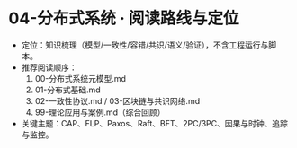 # 04-分布式系统 · 阅读路线与定位

- 定位：知识梳理（模型/一致性/容错/共识/语义/验证），不含工程运行与脚本。
- 推荐阅读顺序：
  1) 00-分布式系统元模型.md
  2) 01-分布式基础.md
  3) 02-一致性协议.md / 03-区块链与共识网络.md
  4) 99-理论应用与案例.md（综合回顾）
- 关键主题：CAP、FLP、Paxos、Raft、BFT、2PC/3PC、因果与时钟、追踪与监控。
